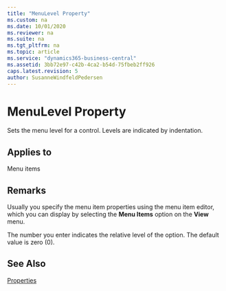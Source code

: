 ```yaml
---
title: "MenuLevel Property"
ms.custom: na
ms.date: 10/01/2020
ms.reviewer: na
ms.suite: na
ms.tgt_pltfrm: na
ms.topic: article
ms.service: "dynamics365-business-central"
ms.assetid: 3bb72e97-c42b-4ca2-b54d-75fbeb2ff926
caps.latest.revision: 5
author: SusanneWindfeldPedersen
---
```


 

# MenuLevel Property
Sets the menu level for a control. Levels are indicated by indentation.  
  
## Applies to  
 Menu items  
  
## Remarks  
 Usually you specify the menu item properties using the menu item editor, which you can display by selecting the **Menu Items** option on the **View** menu.  
  
 The number you enter indicates the relative level of the option. The default value is zero (0).  
  
## See Also  
 [Properties](devenv-properties.md)